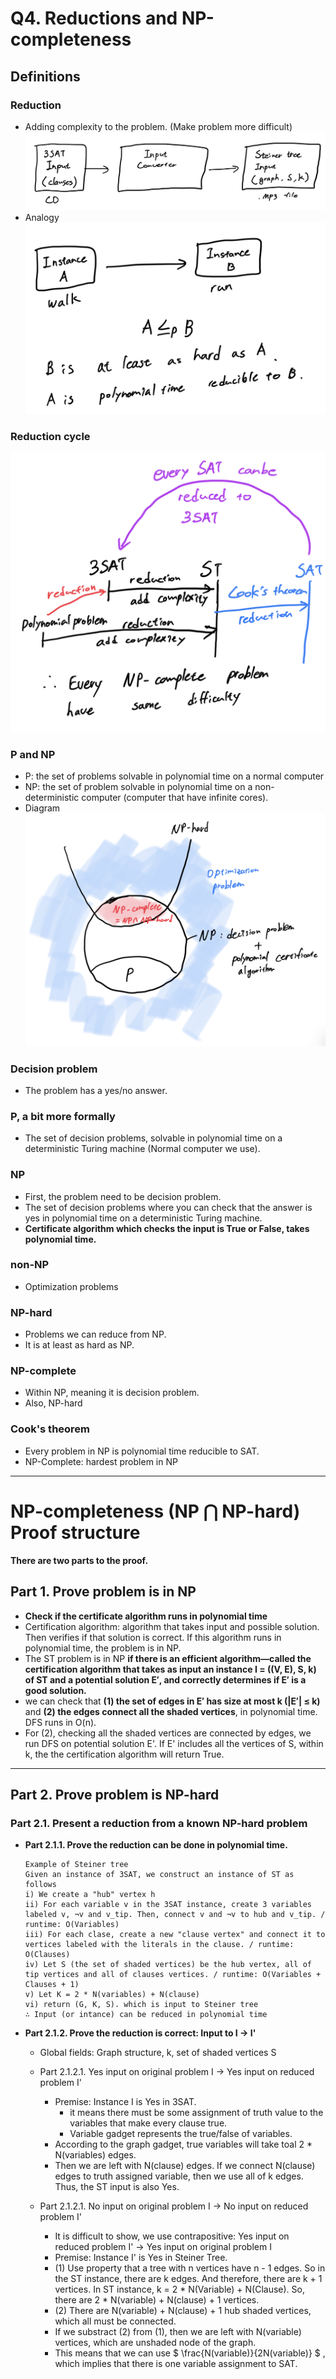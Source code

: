 # Q4. Reductions and NP-completeness

## Definitions
### Reduction
- Adding complexity to the problem. (Make problem more difficult)
![Reduction1](src/Reduction1.png)
- Analogy
![Reduction2](src/Reduction2.png)

### Reduction cycle
![Reduction cycle](src/ReductionCycle.png)

### P and NP
- P: the set of problems solvable in polynomial time on a normal computer
- NP: the set of problem solvable in polynomial time on a non-deterministic computer (computer that have infinite cores).
- Diagram
![NPclassification](src/NPclassification.png)

### Decision problem
- The problem has a yes/no answer.

### P, a bit more formally
- The set of decision problems, solvable in polynomial time on a deterministic Turing machine (Normal computer we use).

### NP
- First, the problem need to be decision problem.
- The set of decision problems where you can check that the answer is yes in polynomial time on a deterministic Turing machine.
- **Certificate algorithm which checks the input is True or False, takes polynomial time.**

### non-NP
- Optimization problems

### NP-hard
- Problems we can reduce from NP.
- It is at least as hard as NP.

### NP-complete
- Within NP, meaning it is decision problem.
- Also, NP-hard

### Cook's theorem
- Every problem in NP is polynomial time reducible to SAT.
- NP-Complete: hardest problem in NP

---
# NP-completeness (NP ⋂ NP-hard) Proof structure
**There are two parts to the proof.** 

## Part 1. Prove problem is in NP
- **Check if the certificate algorithm runs in polynomial time**
-  Certification algorithm: algorithm that takes input and possible solution. Then verifies if that solution is correct. If this algorithm runs in polynomial time, the problem is in NP.
- The ST problem is in NP **if there is an efficient algorithm—called the certification algorithm that takes as input an instance I = ((V, E), S, k) of ST and a potential solution E′, and correctly determines if E′ is a good solution.**
- we can check that **(1) the set of edges in E′ has size at most k (|E′| ≤ k)** and **(2) the edges connect all the shaded vertices**, in polynomial time. DFS runs in O(n).
- For (2), checking all the shaded vertices are connected by edges, we run DFS on potential solution E'. If E' includes all the vertices of S, within k, the the certification algorithm will return True.
---
## Part 2. Prove problem is NP-hard
### Part 2.1. Present a reduction from a known NP-hard problem
- **Part 2.1.1. Prove the reduction can be done in polynomial time.**
    ```
    Example of Steiner tree
    Given an instance of 3SAT, we construct an instance of ST as follows
    i) We create a "hub" vertex h
    ii) For each variable v in the 3SAT instance, create 3 variables labeled v, ¬v and v_tip. Then, connect v and ¬v to hub and v_tip. / runtime: O(Variables)
    iii) For each clase, create a new "clause vertex" and connect it to vertices labeled with the literals in the clause. / runtime: O(Clauses)
    iv) Let S (the set of shaded vertices) be the hub vertex, all of tip vertices and all of clauses vertices. / runtime: O(Variables + Clauses + 1)
    v) Let K = 2 * N(variables) + N(clause)
    vi) return (G, K, S). which is input to Steiner tree
    ∴ Input (or intance) can be reduced in polynomial time
    ```
    
- **Part 2.1.2. Prove the reduction is correct: Input to I → I'**
  - Global fields: Graph structure, k, set of shaded vertices S
  - Part 2.1.2.1. Yes input on original problem I → Yes input on reduced problem I'
    - Premise: Instance I is Yes in 3SAT.
      - it means there must be some assignment of truth value to the variables that make every clause true.
      - Variable gadget represents the true/false of variables.
    - According to the graph gadget, true variables will take toal 2 * N(variables) edges.
    - Then we are left with N(clause) edges. If we connect N(clause) edges to truth assigned variable, then we use all of k edges. Thus, the ST input is also Yes.

  - Part 2.1.2.1. No input on original problem I → No input on reduced problem I'
    - It is difficult to show, we use contrapositive: Yes input on reduced problem I' → Yes input on original problem I
    - Premise: Instance I' is Yes in Steiner Tree.
    - (1) Use property that a tree with n vertices have n - 1 edges. So in the ST instance, there are k edges. And therefore, there are k + 1 vertices. In ST instance, k = 2 * N(Variable) + N(Clause). So, there are 2 * N(variable) + N(clause) + 1 vertices.
    - (2) There are N(variable) + N(clause) + 1 hub shaded vertices, which all must be connected.
    - If we substract (2) from (1), then we are left with N(variable) vertices, which are unshaded node of the graph.
    - This means that we can use $ \frac{N(variable)}{2N(variable)} $ , which implies that there is one variable assignment to SAT.